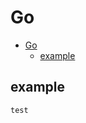 # Go
<!--ts-->
   * [Go](#go)
      * [example](#example)

<!-- Added by: morelly_t1, at: Mon 11 Jan 2021 10:19:23 AM CET -->

<!--te-->
## example
```go
test
```